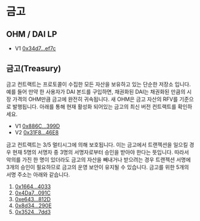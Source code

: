 # 금고

## OHM / DAI LP

* V1 [0x34d7...ef7c](https://etherscan.io/address/0x34d7d7Aaf50AD4944B70B320aCB24C95fa2def7c)

## 금고\(Treasury\)

금고 컨트랙트는 프로토콜이 수집한 모든 자산을 보유하고 있는 단순한 저장소 입니다. 예를 들어 만약 한 사용자가 DAI 본드를 구입하면, 채권화된 DAI는 채권화된 만큼의 시장 가격의 OHM만큼 금고에 완전히 귀속됩니다. 새 OHM은 금고 자산의 RFV를 기준으로 발행됩니다. 아래를 통해 현재 활성화 되어있는 금고의 최신 버전 컨트랙트를 확인하세요.

* V1 [0x886C...399D](https://etherscan.io/address/0x886CE997aa9ee4F8c2282E182aB72A705762399D)
* V2 [0x31F8...46E8](https://etherscan.io/address/0x31F8Cc382c9898b273eff4e0b7626a6987C846E8)

금고 컨트랙트는 3/5 멀티시그에 의해 보호됩니다. 이는 금고에서 트랜젝션을 일으킬 경우 현재 5명의 서명자 중 3명의 서명자로부터 승인을 받아야 한다는 뜻입니다. 따라서 악의를 가진 한 명이 있더라도 금고의 자산을 빼내거나 받으려는 경우 트랜젝션 서명에 3개의 승인이 필요하므로 금고의 운영 보안이 유지될 수 있습니다. 금고를 위한 5개의 서명 주소는 아래와 같습니다.

1. [0x1664...4033](https://etherscan.io/address/0x1664852674e93268Ef7704B7c345b20a876d4033)
2. [0x4Da7...091C](https://etherscan.io/address/0x4Da7EB21fd6c918b57f61B15109133C069FA091C)
3. [0xe643...812D](https://etherscan.io/address/0xe6435E2D1De6e3D3a9e90B2e80e7956ce59A812D)
4. [0x8d34...290E](https://etherscan.io/address/0x8d34EA6fb1Ed6B60F94ac6CD01dD1181ef12290E)
5. [0x3524...7dd3](https://etherscan.io/address/0x3524c03D39A13D51485419A17586286A6b617dd3)

